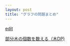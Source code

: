 ```yaml
---
layout: post
title: "グラフの問題まとめ"
---
```


[edit](https://github.com/harufujimoto/harufujimoto.github.io/edit/master/_posts/graph/2020-09-01-graph_problems.md)

[部分木の個数を数える（木DP)](https://harufujimoto.github.io/count_subtrees.html)

